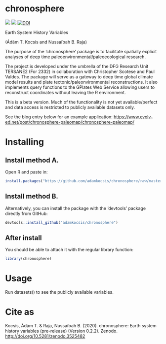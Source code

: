 
# chronosphere

[![](https://img.shields.io/badge/devel%20version-0.2.2-green.svg)](https://github.com/adamkocsis/chronosphere)
[![](https://www.r-pkg.org/badges/version/chronosphere?color=orange)](https://cran.r-project.org/package=chronosphere)
[![DOI](https://zenodo.org/badge/DOI/10.5281/zenodo.3530703.svg)](https://doi.org/10.5281/zenodo.3530703)

Earth System History Variables

(Ádám T. Kocsis and Nussaïbah B. Raja)

The purpose of the ‘chronosphere’ package is to facilitate spatially
explicit analyses of deep time paleoenvironmental/paleoecological
research.

The project is developed under the umbrella of the DFG Research Unit
TERSANE2 (For 2332) in collaboration with Christopher Scotese and Paul
Valdes. The package will serve as a gateway to deep time global climate
model results and plate tectonic/paleonvironmental reconstructions. It
also implements query functions to the GPlates Web Service allowing
users to reconstruct coordinates without leaving the R environment.

This is a beta version. Much of the functionality is not yet
available/perfect and data access is restricted to publicly available
datasets only.

See the blog entry below for an example application:
<https://www.evolv-ed.net/post/chronosphere-paleomap/chronosphere-paleomap/>

# Installing

## Install method A.

Open R and paste
in:

``` r
install.packages("https://github.com/adamkocsis/chronosphere/raw/master/_archive/source/chronosphere_0.2.2.tar.gz", repos=NULL, type="source")
```

## Install method B.

Alternatively, you can install the package with the ‘devtools’ package
directly from GitHub:

``` r
devtools::install_github("adamkocsis/chronosphere")
```

## After install

You should be able to attach it with the regular library function:

``` r
library(chronosphere)
```

# Usage

Run datasets() to see the publicly available variables.

# Cite as

Kocsis, Ádám T. & Raja, Nussaïbah B. (2020). chronosphere: Earth system
history variables (pre-release) (Version 0.2.2). Zenodo.
<http://doi.org/10.5281/zenodo.3525482>
